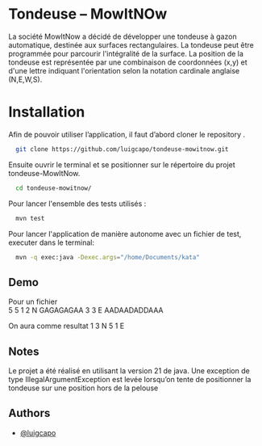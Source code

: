 
# Tondeuse – MowItNOw

La société MowItNow a décidé de développer une tondeuse à gazon automatique, 
destinée aux surfaces rectangulaires. La tondeuse peut être programmée pour parcourir l'intégralité de la surface. La position de la tondeuse est représentée par une combinaison de coordonnées (x,y) 
et d'une lettre indiquant l'orientation selon la notation cardinale anglaise (N,E,W,S). 



# Installation

Afin de pouvoir utiliser l’application, il faut d’abord cloner le repository .
```bash
  git clone https://github.com/luigcapo/tondeuse-mowitnow.git
```
Ensuite ouvrir le terminal et se positionner sur le répertoire du projet tondeuse-MowItNow.
```bash
  cd tondeuse-mowitnow/
```
Pour lancer l'ensemble des tests utilisés :

```bash
  mvn test
```

Pour lancer l'application de manière autonome avec un fichier de test, executer dans le terminal:

```bash
  mvn -q exec:java -Dexec.args="/home/Documents/kata"
```


## Demo

Pour un fichier  
5 5 
1 2 N 
GAGAGAGAA 
3 3 E 
AADAADADDAAA

On aura comme resultat 
1 3 N
5 1 E

## Notes
Le projet a été réalisé en utilisant la version 21 de java. 
Une exception de type IllegalArgumentException est levée lorsqu’on tente de positionner la tondeuse sur une position hors de la pelouse




## Authors

- [@luigcapo](https://www.github.com/luigcapo)

